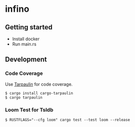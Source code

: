 # infino

## Getting started

* Install docker
* Run main.rs

## Development

### Code Coverage

Use [Tarpaulin](https://github.com/xd009642/tarpaulin) for code coverage.

```
$ cargo install cargo-tarpaulin
$ cargo tarpaulin
```

### Loom Test for Tsldb

```
$ RUSTFLAGS="--cfg loom" cargo test --test loom --release
```
